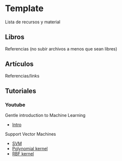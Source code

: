 # Template

Lista de recursos y material

## Libros

Referencias (no subir archivos a menos que sean libres)

## Artículos

Referencias/links

## Tutoriales
### Youtube
Gentle introduction to Machine Learning
-	[Intro](https://www.youtube.com/watch?v=Gv9_4yMHFhI)

	
Support Vector Machines
-	[SVM](https://www.youtube.com/watch?v=efR1C6CvhmE)
-	[Polynomial kernel](https://www.youtube.com/watch?v=Toet3EiSFcM)
-	[RBF kernel](https://www.youtube.com/watch?v=Qc5IyLW_hns)
